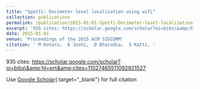 ```yaml
---
title: "Spotfi: Decimeter level localization using wifi"
collection: publications
permalink: /publication/2015-01-01-Spotfi-Decimeter-level-localization-using-wifi
excerpt: '935 cites: https://scholar.google.com/scholar?oi=bibs\&amp;hl=en\&amp;cites=11027465511092921527'
date: 2015-01-01
venue: 'Proceedings of the 2015 ACM SIGCOMM'
citation: ' M Kotaru,  K Joshi,  D Bharadia,  S Katti, '
---
```

935 cites: https://scholar.google.com/scholar?oi=bibs\&amp;hl=en\&amp;cites=11027465511092921527

Use [Google Scholar](https://scholar.google.com/scholar?q=Spotfi:+Decimeter+level+localization+using+wifi){:target="_blank"} for full citation
